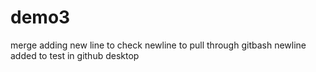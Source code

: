 # demo3
merge
adding new line to check
newline to pull through gitbash
newline added to test in github desktop

